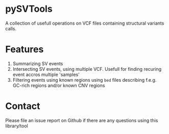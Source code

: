 # pySVTools

A collection of usefull operations on VCF files containing structural variants calls.

# Features

 1. Summarizing SV events
 1. Intersecting SV events, using multiple VCF. Usefull for finding recuring event accros multiple 'samples'
 1. Filtering events using known regions using ``bed`` files describing f.e.g. GC-rich regions and/or known CNV regions

# Contact

Please file an issue report on Github if there are any questions using this library/tool

